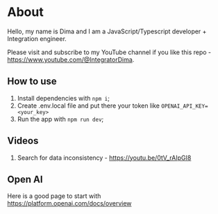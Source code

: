 # About
Hello, my name is Dima and I am a JavaScript/Typescript developer + Integration engineer.

Please visit and subscribe to my YouTube channel if you like this repo - https://www.youtube.com/@IntegratorDima.

## How to use
1. Install dependencies with `npm i`;
2. Create .env.local file and put there your token like `OPENAI_API_KEY=<your_key>`
3. Run the app with `npm run dev`;

## Videos
1. Search for data inconsistency - https://youtu.be/0tV_rAIpGI8

## Open AI
Here is a good page to start with https://platform.openai.com/docs/overview